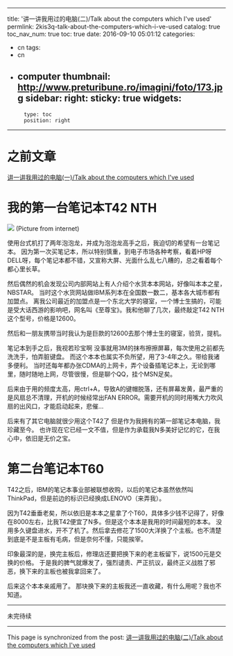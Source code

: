 
---
title: '讲一讲我用过的电脑(二)/Talk about the computers which I\'ve used'
permlink: 2kis3q-talk-about-the-computers-which-i-ve-used
catalog: true
toc_nav_num: true
toc: true
date: 2016-09-10 05:01:12
categories:
- cn
tags:
- cn
- computer
thumbnail: http://www.preturibune.ro/imagini/foto/173.jpg
sidebar:
    right:
        sticky: true
widgets:
    -
        type: toc
        position: right
---


# 之前文章
[讲一讲我用过的电脑(一)/Talk about the computers which I've used](https://steemit.com/cn/@oflyhigh/talk-about-the-computers-which-i-ve-used)

# 我的第一台笔记本T42 NTH

![](http://www.preturibune.ro/imagini/foto/173.jpg)
(Picture from internet)

使用台式机打了两年泡泡龙，并成为泡泡龙高手之后，我迫切的希望有一台笔记本。
因为第一次买笔记本，所以特别慎重，到电子市场各种考察，看着HP呀 DELL呀，每个笔记本都不错，又宣称大屏、光面什么乱七八糟的，总之看着每个都心里长草。

然后偶然的机会发现公司内部网站上有人介绍个水货本本网站，好像叫本本之星，NBSTAR。
当时这个水货网站做IBM系列本在全国数一数二，基本各大城市都有加盟点。
离我公司最近的加盟点是一个东北大学的寝室，一个博士生搞的，可能是受大话西游的影响吧，网名叫《至尊宝》。我和他聊了几次，最终敲定T42 NTH这个型号，价格是12600。

然后和一朋友携带当时我认为是巨款的12600去那个博士生的寝室，验货，提机。

笔记本到手之后，我视若珍宝啊
没事就用3M的抹布擦擦屏幕，每次使用之前都先洗洗手，怕弄脏键盘。
而这个本本也属实不负所望，用了3-4年之久。带给我诸多便利。
当时还每年都办张CDMA的上网卡，弄个设备插笔记本上，无论到哪里，随时随地上网，尽管很慢，但是聊个QQ，挂个MSN足矣。

后来由于用的频度太高，用ctrl+A，导致A的键帽脱落，还有屏幕发黄，最严重的是风扇总不清理，开机的时候经常出FAN ERROR。需要开机的同时用嘴大力吹风扇的出风口，才能启动起来，悲催...

后来有了其它电脑就很少用这个T42了
但是作为我拥有的第一部笔记本电脑，我珍藏至今。
也许现在它已经一文不值，但是作为承载我N多美好记忆的它，在我心中，依旧是无价之宝。

# 第二台笔记本T60

T42之后，IBM的笔记本事业部被联想收购，以后的笔记本虽然依然叫ThinkPad，但是前边的标识已经换成LENOVO（来弄我）。

因为T42垂垂老矣，所以依旧是本本之星拿了个T60，具体多少钱不记得了，好像在8000左右，比我T42便宜了N多。但是这个本本是我用的时间最短的本本。 没用多久键盘进水，开不了机了。然后拿去修花了1500大洋换了个主板。也不清楚到底是不是主板有毛病，但是奈何不懂，只能挨宰。

印象最深的是，换完主板后，修理店还要把换下来的老主板留下，说1500元是交换的价格。
于是我的脾气就爆发了，强烈谴责、严正抗议，最终正义战胜了邪恶，换下来的主板也被我拿回来了。

后来这个本本亲戚用了。
那块换下来的主板我还一直收藏，有什么用呢？我也不知道。

****
未完待续

- - -

This page is synchronized from the post: [讲一讲我用过的电脑(二)/Talk about the computers which I\'ve used](https://steemit.com/@oflyhigh/2kis3q-talk-about-the-computers-which-i-ve-used)
